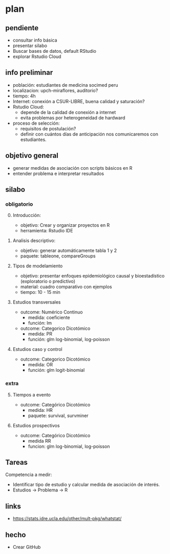 # plan

## pendiente
- consultar info básica
- presentar silabo
- Buscar bases de datos, default RStudio
- explorar Rstudio Cloud

## info preliminar

- población: estudiantes de medicina socimed peru
- localizacion: upch-miraflores, auditorio?
- tiempo: 4h
- Internet: conexión a CSUR-LIBRE, buena calidad y saturación?
- Rstudio Cloud: 
  - depende de la calidad de conexión a internet
  - evita problemas por heterogeneidad de hardward
- proceso de selección:
  - requisitos de postulación?
  - definir con cuántos días de anticipación nos comunicaremos con estudiantes.

## objetivo general

- generar medidas de asociación con scripts básicos en R
- entender problema e interpretar resultados

## silabo

### obligatorio

0. Introducción: 
	- objetivo: Crear y organizar proyectos en R
  	- herramienta: Rstudio IDE

1. Analisis descriptivo:
  	- objetivo: generar automáticamente tabla 1 y 2
  	- paquete: tableone, compareGroups

2. Tipos de modelamiento
  	- objetivo: presentar enfoques epidemiológico causal y bioestadístico (exploratorio o predictivo)
  	- material: cuadro comparativo con ejemplos
	- tiempo: 10 - 15 min

3. Estudios transversales
	- outcome: Numérico Continuo
		- medida: coeficiente
		- función: lm
	- outcome: Categorico Dicotómico
		- medida: PR
		- función: glm log-binomial, log-poisson

4. Estudios caso y control
	- outcome: Categorico Dicotómico
		- medida: OR
		- función: glm logit-binomial

### extra

5. Tiempos a evento
	- outcome: Categórico Dicotómico
		- medida: HR
		- paquete: survival, survminer

6. Estudios prospectivos
	- outcome: Categórico Dicotómico
		- medida RR
		- funcion: glm log-binomial, log-poisson

## Tareas

Competencia a medir: 

- Identificar tipo de estudio y calcular medida de asociación de interés.
- Estudios -> Problema -> R

## links

- https://stats.idre.ucla.edu/other/mult-pkg/whatstat/

## hecho

- Crear GitHub
